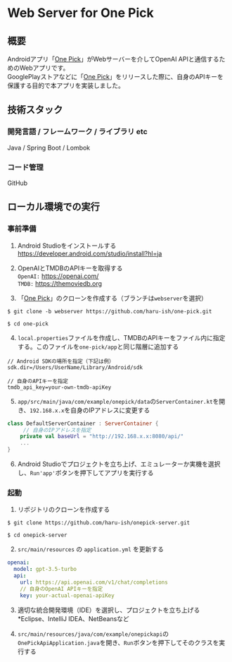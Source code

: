 # Web Server for One Pick 

## 概要
Androidアプリ「[One Pick](https://github.com/haru-ish/one-pick)」がWebサーバーを介してOpenAI APIと通信するためのWebアプリです。<br>
GooglePlayストアなどに「[One Pick](https://github.com/haru-ish/one-pick)」をリリースした際に、自身のAPIキーを保護する目的で本アプリを実装しました。

## 技術スタック
### 開発言語 / フレームワーク / ライブラリ etc
Java / Spring Boot / Lombok
### コード管理
GitHub

## ローカル環境での実行
### 事前準備
1. Android Studioをインストールする<br>
https://developer.android.com/studio/install?hl=ja

2. OpenAIとTMDBのAPIキーを取得する<br>
`OpenAI:` https://openai.com/<br>
`TMDB:` https://themoviedb.org

3. 「[One Pick](https://github.com/haru-ish/one-pick)」のクローンを作成する（ブランチは`webserver`を選択）
```shell
$ git clone -b webserver https://github.com/haru-ish/one-pick.git

$ cd one-pick
```
4. `local.properties`ファイルを作成し、TMDBのAPIキーをファイル内に指定する。このファイルを`one-pick/app`と同じ階層に追加する

```:local.properties
// Android SDKの場所を指定（下記は例）
sdk.dir=/Users/UserName/Library/Android/sdk

// 自身のAPIキーを指定
tmdb_api_key=your-own-tmdb-apiKey
```
5. `app/src/main/java/com/example/onepick/data`の`ServerContainer.kt`を開き、`192.168.x.x`を自身のIPアドレスに変更する
```Kotlin:ServerContainer.kt
class DefaultServerContainer : ServerContainer {
     // 自身のIPアドレスを指定
    private val baseUrl = "http://192.168.x.x:8080/api/"
    ...
}    
```
 
6. Android Studioでプロジェクトを立ち上げ、エミュレーターか実機を選択し、`Run'app'`ボタンを押下してアプリを実行する

### 起動
1. リポジトリのクローンを作成する
```shell
$ git clone https://github.com/haru-ish/onepick-server.git
  
$ cd onepick-server
```
2. `src/main/resources` の `application.yml` を更新する
```:application.yml
openai:
  model: gpt-3.5-turbo
  api:
    url: https://api.openai.com/v1/chat/completions
    // 自身のOpenAI APIキーを指定
    key: your-actual-openai-apiKey
```

3. 適切な統合開発環境（IDE）を選択し、プロジェクトを立ち上げる<br>
*Eclipse、IntelliJ IDEA、NetBeansなど

 4. `src/main/resources/java/com/example/onepickapi`の` OnePickApiApplication.java`を開き、`Run`ボタンを押下してそのクラスを実行する
